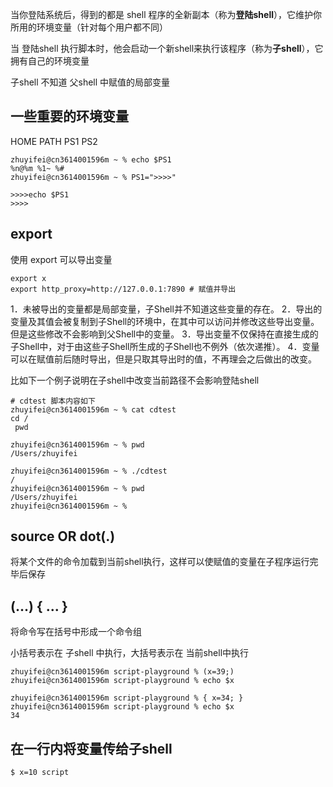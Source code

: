 当你登陆系统后，得到的都是 shell 程序的全新副本（称为**登陆shell**），它维护你所用的环境变量（针对每个用户都不同）

当 登陆shell 执行脚本时，他会启动一个新shell来执行该程序（称为**子shell**），它拥有自己的环境变量

子shell 不知道 父shell 中赋值的局部变量



## 一些重要的环境变量

HOME PATH PS1 PS2

```shell
zhuyifei@cn3614001596m ~ % echo $PS1
%n@%m %1~ %# 
zhuyifei@cn3614001596m ~ % PS1=">>>>"

>>>>echo $PS1
>>>>

```





## export

使用 export 可以导出变量

```shell
export x
export http_proxy=http://127.0.0.1:7890 # 赋值并导出
```

1．未被导出的变量都是局部变量，子Shell并不知道这些变量的存在。
2．导出的变量及其值会被复制到子Shell的环境中，在其中可以访问并修改这些导出变量。但是这些修改不会影响到父Shell中的变量。
3．导出变量不仅保持在直接生成的子Shell中，对于由这些子Shell所生成的子Shell也不例外（依次递推）。
4．变量可以在赋值前后随时导出，但是只取其导出时的值，不再理会之后做出的改变。

比如下一个例子说明在子shell中改变当前路径不会影响登陆shell

```shell
# cdtest 脚本内容如下
zhuyifei@cn3614001596m ~ % cat cdtest
cd / 
 pwd

zhuyifei@cn3614001596m ~ % pwd
/Users/zhuyifei

zhuyifei@cn3614001596m ~ % ./cdtest
/
zhuyifei@cn3614001596m ~ % pwd
/Users/zhuyifei
zhuyifei@cn3614001596m ~ % 

```





## source OR dot(.)

将某个文件的命令加载到当前shell执行，这样可以使赋值的变量在子程序运行完毕后保存



## (...) { ... }

将命令写在括号中形成一个命令组

小括号表示在 子shell 中执行，大括号表示在 当前shell中执行

```shell
zhuyifei@cn3614001596m script-playground % (x=39;)
zhuyifei@cn3614001596m script-playground % echo $x

zhuyifei@cn3614001596m script-playground % { x=34; }
zhuyifei@cn3614001596m script-playground % echo $x
34

```



## 在一行内将变量传给子shell

```shell
$ x=10 script
```

